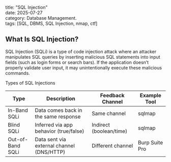 title: "SQL Injection"  
date: 2025-07-27  
category: Database Management.  
tags: [SQL, DBMS, SQL Injection, nmap, ctf]

## What Is SQL Injection?

SQL Injection (SQLi) is a type of code injection attack where an attacker manipulates SQL queries by inserting malicious SQL statements into input fields (such as login forms or search bars). If the application doesn’t properly validate user input, it may unintentionally execute these malicious commands.

Types of SQL Injections

<table>
  <thead>
    <tr>
      <th>Type</th>
      <th>Description</th>
      <th>Feedback Channel</th>
      <th>Example Tool</th>
    </tr>
  </thead>
  <tbody>
    <tr>
      <td>In-Band SQLi</td>
      <td>Data comes back in the same response</td>
      <td>Same channel</td>
      <td>sqlmap</td>
    </tr>
    <tr>
      <td>Blind SQLi</td>
      <td>Inferred via app behavior (true/false)</td>
      <td>Indirect (boolean/time)</td>
      <td>sqlmap</td>
    </tr>
    <tr>
      <td>Out-of-Band SQLi</td>
      <td>Data sent via external channel (DNS/HTTP)</td>
      <td>Different channel</td>
      <td>Burp Suite Pro</td>
    </tr>
  </tbody>
</table>

